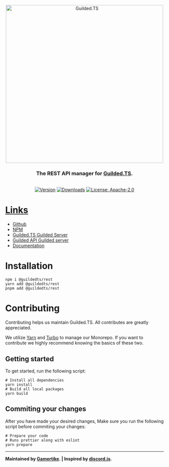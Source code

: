 <div align="center">
    <br />
    <a href="https://guildedts.js.org"><img src="https://guildedts.js.org/media/banner.jpg" width="500" alt="Guilded.TS"/></a>
    <h3><strong>The REST API manager for <a href="https://guildedts.js.org">Guilded.TS</a>.</strong></h3>
    <br />
    <div>
        <a href="https://www.npmjs.com/package/@guildedts/rest"><img src="https://img.shields.io/npm/v/@guildedts/rest" alt="Version" /></a>
        <a href="https://www.npmjs.com/package/@guildedts/rest"><img src="https://img.shields.io/npm/dt/@guildedts/rest" alt="Downloads" /></a>
        <a href="https://www.npmjs.com/package/@guildedts/rest"><img src="https://img.shields.io/npm/l/@guildedts/rest" alt="License: Apache-2.0">
    </div>
</div>

# Links

-   [Github](https://github.com/GuildedTS/Guilded.TS)
-   [NPM](https://www.npmjs.com/package/@guildedts/rest)
-   [Guilded.TS Guilded Server](https://www.guilded.gg/GuildedTS)
-   [Guilded API Guilded server](https://www.guilded.gg/API-Official)
-   [Documentation](https://guildedts.js.org)

# Installation

```
npm i @guildedts/rest
yarn add @guildedts/rest
pnpm add @guildedts/rest
```

# Contributing

Contributing helps us maintain Guilded.TS. All contributes are greatly appreciated.

We utilize [Yarn](https://yarnpkg.com) and [Turbo](https://turborepo.org) to manage our Monorepo. If you want to contribute we highly recommend knowing the basics of these two.

## Getting started

To get started, run the following script:

```
# Install all dependencies
yarn install
# Build all local packages
yarn build
```

## Commiting your changes

After you have made your desired changes, Make sure you run the following script before commiting your changes:

```
# Prepare your code
# Runs prettier along with eslint
yarn prepare
```

---

**Maintained by [Gamertike](https://www.gamertike.com). | Inspired by [discord.js](https://discord.js.org).**
